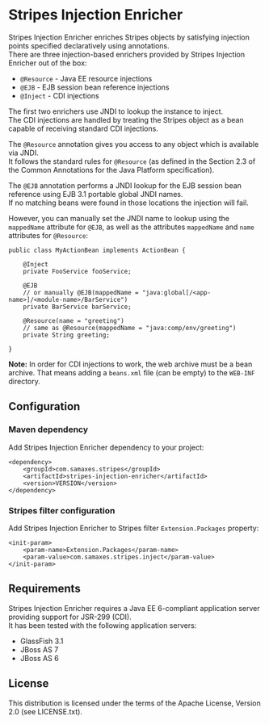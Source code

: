 # Stripes Injection Enricher

Stripes Injection Enricher enriches Stripes objects by satisfying injection points specified declaratively using annotations.  
There are three injection-based enrichers provided by Stripes Injection Enricher out of the box:

* `@Resource` - Java EE resource injections
* `@EJB` - EJB session bean reference injections
* `@Inject` - CDI injections

The first two enrichers use JNDI to lookup the instance to inject.  
The CDI injections are handled by treating the Stripes object as a bean capable of receiving standard CDI injections.

The `@Resource` annotation gives you access to any object which is available via JNDI.  
It follows the standard rules for `@Resource` (as defined in the Section 2.3 of the Common Annotations for the Java Platform specification).

The `@EJB` annotation performs a JNDI lookup for the EJB session bean reference using EJB 3.1 portable global JNDI names.  
If no matching beans were found in those locations the injection will fail.

However, you can manually set the JNDI name to lookup using the `mappedName` attribute for `@EJB`, as well as the attributes `mappedName` and `name` attributes for `@Resource`:

    public class MyActionBean implements ActionBean {

        @Inject
        private FooService fooService;

        @EJB
        // or manually @EJB(mappedName = "java:global[/<app-name>]/<module-name>/BarService")
        private BarService barService;

        @Resource(name = "greeting")
        // same as @Resource(mappedName = "java:comp/env/greeting")
        private String greeting;

    }

**Note:** In order for CDI injections to work, the web archive must be a bean archive. That means adding a `beans.xml` file (can be empty) to the `WEB-INF` directory.

## Configuration

### Maven dependency

Add Stripes Injection Enricher dependency to your project:

    <dependency>
        <groupId>com.samaxes.stripes</groupId>
        <artifactId>stripes-injection-enricher</artifactId>
        <version>VERSION</version>
    </dependency>

### Stripes filter configuration

Add Stripes Injection Enricher to Stripes filter `Extension.Packages` property:

    <init-param>
        <param-name>Extension.Packages</param-name>
        <param-value>com.samaxes.stripes.inject</param-value>
    </init-param>

## Requirements

Stripes Injection Enricher requires a Java EE 6-compliant application server providing support for JSR-299 (CDI).  
It has been tested with the following application servers:

* GlassFish 3.1
* JBoss AS 7
* JBoss AS 6

## License

This distribution is licensed under the terms of the Apache License, Version 2.0 (see LICENSE.txt).
